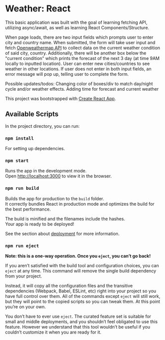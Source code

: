 # Weather: React

This basic application was built with the goal of learning fetching API, utilizing async/await, as well as learning React Components/Structure.

When page loads, there are two input fields which prompts user to enter city and country name. When submitted, the form will take user input and fetch [Openweathermap API](https://openweathermap.org/api) to collect data on the current weather condition of said city, country. Additionally, there will be another box below the "current condition" which prints the forecast of the next 3 day (at time 9AM locally to inputted location). User can enter new cities/countries to see weather in other locations. If user does not enter in both input fields, an error message will pop up, telling user to complete the form.

Possible updates/todos: Changing color of boxes/div to match day/night cycle and/or weather effects.
Adding time for forecast and current weather

This project was bootstrapped with [Create React App](https://github.com/facebook/create-react-app).

## Available Scripts

In the project directory, you can run:

### `npm install`

For setting up dependencies.

### `npm start`

Runs the app in the development mode.<br />
Open [http://localhost:3000](http://localhost:3000) to view it in the browser.

### `npm run build`

Builds the app for production to the `build` folder.<br />
It correctly bundles React in production mode and optimizes the build for the best performance.

The build is minified and the filenames include the hashes.<br />
Your app is ready to be deployed!

See the section about [deployment](https://facebook.github.io/create-react-app/docs/deployment) for more information.

### `npm run eject`

**Note: this is a one-way operation. Once you `eject`, you can’t go back!**

If you aren’t satisfied with the build tool and configuration choices, you can `eject` at any time. This command will remove the single build dependency from your project.

Instead, it will copy all the configuration files and the transitive dependencies (Webpack, Babel, ESLint, etc) right into your project so you have full control over them. All of the commands except `eject` will still work, but they will point to the copied scripts so you can tweak them. At this point you’re on your own.

You don’t have to ever use `eject`. The curated feature set is suitable for small and middle deployments, and you shouldn’t feel obligated to use this feature. However we understand that this tool wouldn’t be useful if you couldn’t customize it when you are ready for it.

